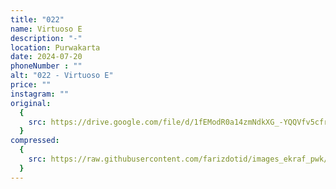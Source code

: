 ```yaml
---
title: "022"
name: Virtuoso E
description: "-"
location: Purwakarta
date: 2024-07-20
phoneNumber : ""
alt: "022 - Virtuoso E"
price: ""
instagram: ""
original:
  {
    src: https://drive.google.com/file/d/1fEModR0a14zmNdkXG_-YQQVfv5cfr2yL/view?usp=sharing,
  }
compressed:
  {
    src: https://raw.githubusercontent.com/farizdotid/images_ekraf_pwk/main/teraspendopocoffee/022.JPG,
  }
---
```

